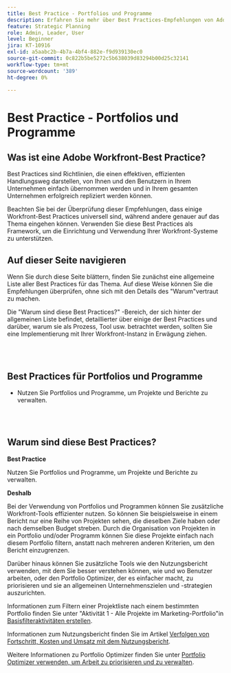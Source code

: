 ```yaml
---
title: Best Practice - Portfolios und Programme
description: Erfahren Sie mehr über Best Practices-Empfehlungen von Adobe Workfront-Experten zur Einrichtung, Verwaltung und Verwendung von Portfolios und Programmen.
feature: Strategic Planning
role: Admin, Leader, User
level: Beginner
jira: KT-10916
exl-id: a5aabc2b-4b7a-4bf4-882e-f9d939130ec0
source-git-commit: 0c822b5be5272c5b638039d83294b00d25c32141
workflow-type: tm+mt
source-wordcount: '389'
ht-degree: 0%

---
```


# Best Practice - Portfolios und Programme

## Was ist eine Adobe Workfront-Best Practice?

Best Practices sind Richtlinien, die einen effektiven, effizienten Handlungsweg darstellen, von Ihnen und den Benutzern in Ihrem Unternehmen einfach übernommen werden und in Ihrem gesamten Unternehmen erfolgreich repliziert werden können.

Beachten Sie bei der Überprüfung dieser Empfehlungen, dass einige Workfront-Best Practices universell sind, während andere genauer auf das Thema eingehen können. Verwenden Sie diese Best Practices als Framework, um die Einrichtung und Verwendung Ihrer Workfront-Systeme zu unterstützen.

## Auf dieser Seite navigieren

Wenn Sie durch diese Seite blättern, finden Sie zunächst eine allgemeine Liste aller Best Practices für das Thema. Auf diese Weise können Sie die Empfehlungen überprüfen, ohne sich mit den Details des &quot;Warum&quot;vertraut zu machen.

Die &quot;Warum sind diese Best Practices?&quot; -Bereich, der sich hinter der allgemeinen Liste befindet, detaillierter über einige der Best Practices und darüber, warum sie als Prozess, Tool usw. betrachtet werden, sollten Sie eine Implementierung mit Ihrer Workfront-Instanz in Erwägung ziehen.

</br>
</br>

## Best Practices für Portfolios und Programme

* Nutzen Sie Portfolios und Programme, um Projekte und Berichte zu verwalten.

</br>
</br>

## Warum sind diese Best Practices?

**Best Practice**

Nutzen Sie Portfolios und Programme, um Projekte und Berichte zu verwalten.

**Deshalb**

Bei der Verwendung von Portfolios und Programmen können Sie zusätzliche Workfront-Tools effizienter nutzen. So können Sie beispielsweise in einem Bericht nur eine Reihe von Projekten sehen, die dieselben Ziele haben oder nach demselben Budget streben. Durch die Organisation von Projekten in ein Portfolio und/oder Programm können Sie diese Projekte einfach nach diesem Portfolio filtern, anstatt nach mehreren anderen Kriterien, um den Bericht einzugrenzen.

Darüber hinaus können Sie zusätzliche Tools wie den Nutzungsbericht verwenden, mit dem Sie besser verstehen können, wie und wo Benutzer arbeiten, oder den Portfolio Optimizer, der es einfacher macht,  zu priorisieren und sie an allgemeinen Unternehmenszielen und -strategien auszurichten.

Informationen zum Filtern einer Projektliste nach einem bestimmten Portfolio finden Sie unter &quot;Aktivität 1 - Alle Projekte im Marketing-Portfolio&quot;in [Basisfilteraktivitäten erstellen](https://experienceleague.adobe.com/docs/workfront-learn/tutorials-workfront/reporting/basic-reporting/create-a-basic-filter-activity.html).

Informationen zum Nutzungsbericht finden Sie im Artikel [Verfolgen von Fortschritt, Kosten und Umsatz mit dem Nutzungsbericht](https://experienceleague.adobe.com/docs/workfront/using/manage-resources/resource-utilization/view-utilization-information.html?lang=en#track-progress-cost-and-revenue-with-the-utilization-report).

Weitere Informationen zu Portfolio Optimizer finden Sie unter [Portfolio Optimizer verwenden, um Arbeit zu priorisieren und zu verwalten](https://experienceleague.adobe.com/docs/workfront-learn/tutorials-workfront/manage-work/portfolios/prioritize-and-manage-work-with-portfolios.html).

